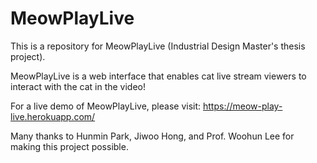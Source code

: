 # MeowPlayLive
This is a repository for MeowPlayLive (Industrial Design Master's thesis project).

MeowPlayLive is a web interface that enables cat live stream viewers to interact with the cat in the video!

For a live demo of MeowPlayLive, please visit:
https://meow-play-live.herokuapp.com/

Many thanks to Hunmin Park, Jiwoo Hong, and Prof. Woohun Lee for making this project possible.
